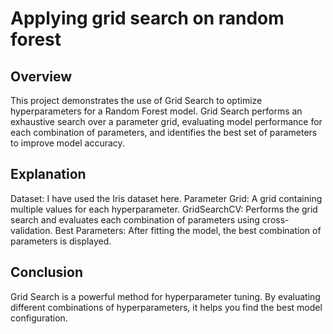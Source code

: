 # Applying grid search on random forest

## Overview
This project demonstrates the use of Grid Search to optimize hyperparameters for a Random Forest model. Grid Search performs an exhaustive search over a parameter grid, evaluating model performance for each combination of parameters, and identifies the best set of parameters to improve model accuracy.

## Explanation
Dataset: I have used the Iris dataset here.
Parameter Grid: A grid containing multiple values for each hyperparameter.
GridSearchCV: Performs the grid search and evaluates each combination of parameters using cross-validation.
Best Parameters: After fitting the model, the best combination of parameters is displayed.

## Conclusion
Grid Search is a powerful method for hyperparameter tuning. By evaluating different combinations of hyperparameters, it helps you find the best model configuration.
